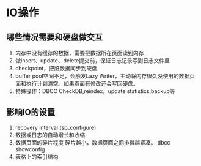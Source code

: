 # IO操作
## 哪些情况需要和硬盘做交互
1. 内存中没有缓存的数据，需要把数据所在页面读到内存
2. 做insert、update、delete提交前，保证日志记录写到日志文件里
3. checkpoint，把脏数据同步到硬盘
4. buffer pool空间不足，会触发Lazy Writer，主动将内存很久没使用的数据页面和执行计划清空。如果页面有修改还会写回硬盘。
5. 特殊操作：DBCC CheckDB,reindex，update statistics,backup等
   
## 影响IO的设置

1. recovery interval (sp_configure)
2. 数据或日志的自动增长和收缩
3. 数据页面的碎片程度
   碎片越小，数据页面之间排得越紧凑。
   dbcc showconfig
4. 表格上的索引结构
